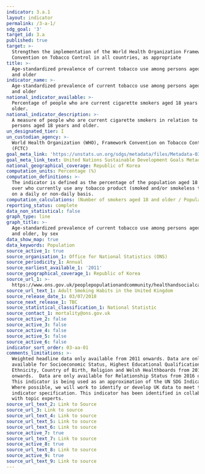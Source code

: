 ```yaml
---
indicator: 3.a.1
layout: indicator
permalink: /3-a-1/
sdg_goal: '3'
target_id: 3.a
published: true
target: >-
  Strengthen the implementation of the World Health Organization Framework
  Convention on Tobacco Control in all countries, as appropriate
title: >-
  Age-standardized prevalence of current tobacco use among persons aged 15 years
  and older
indicator_name: >-
  Age-standardized prevalence of current tobacco use among persons aged 15 years
  and older
national_indicator_available: >-
  Percentage of people who are current cigarette smokers aged 18 years and
  older.
national_indicator_description: >-
  A measure of people who are current cigarette smokers in relation to all
  persons aged 18 years and older.
un_designated_tier: I
un_custodian_agency: >-
  World Health Organization (WHO), Framework Convention on Tobacco Control
  (FCTC)
goal_meta_link: 'https://unstats.un.org/sdgs/metadata/files/Metadata-03-0a-01.pdf'
goal_meta_link_text: United Nations Sustainable Development Goals Metadata (PDF 866 KB)
national_geographical_coverage: Republic of Korea
computation_units: Percentage (%)
computation_definitions: >-
  The indicator is defined as the percentage of the population aged 18 years and
  over who currently use any tobacco product (smoked and/or smokeless tobacco)
  on a daily or non-daily basis.
computation_calculations: (Number of smokers aged 18 and older / Population) * 100
reporting_status: complete
data_non_statistical: false
graph_type: line
graph_title: >-
  Age-standardized prevalence of current tobacco use among persons aged 15 years
  and older, by sex
data_show_map: true
data_keywords: Population
source_active_1: true
source_organisation_1: Office for National Statistics (ONS)
source_periodicity_1: Annual
source_earliest_available_1: '2011'
source_geographical_coverage_1: Republic of Korea
source_url_1: >-
  https://www.ons.gov.uk/peoplepopulationandcommunity/healthandsocialcare/healthandlifeexpectancies/datasets/smokinghabitsintheukanditsconstituentcountries
source_url_text_1: Adult Smoking Habits in the United Kingdom
source_release_date_1: 03/07/2018
source_next_release_1: TBC
source_statistical_classification_1: National Statistic
source_contact_1: mortality@ons.gov.uk
source_active_2: false
source_active_3: false
source_active_4: false
source_active_5: false
source_active_6: false
indicator_sort_order: 03-aa-01
comments_limitations: >-
  Weighted headline data only available from 2011 onwards. Data are only
  available for Socioeconomic Status, Highest Educational Qualification,
  Ethnicity, Country of Birth, Religion and Welsh Healthboards from 2014
  onwards.  Data are only available for Relationship Status from 2016 onwards.
  This indicator is being used as an approximation of the UN SDG Indicator.
  Where possible, we will work to identify or develop UK data to meet the global
  indicator specification. This indicator has been identified in collaboration
  with topic experts.
source_url_text_2: Link to Source
source_url_3: Link to source
source_url_text_4: Link to source
source_url_text_5: Link to source
source_url_text_6: Link to source
source_active_7: true
source_url_text_7: Link to source
source_active_8: true
source_url_text_8: Link to source
source_active_9: true
source_url_text_9: Link to source
---
```

